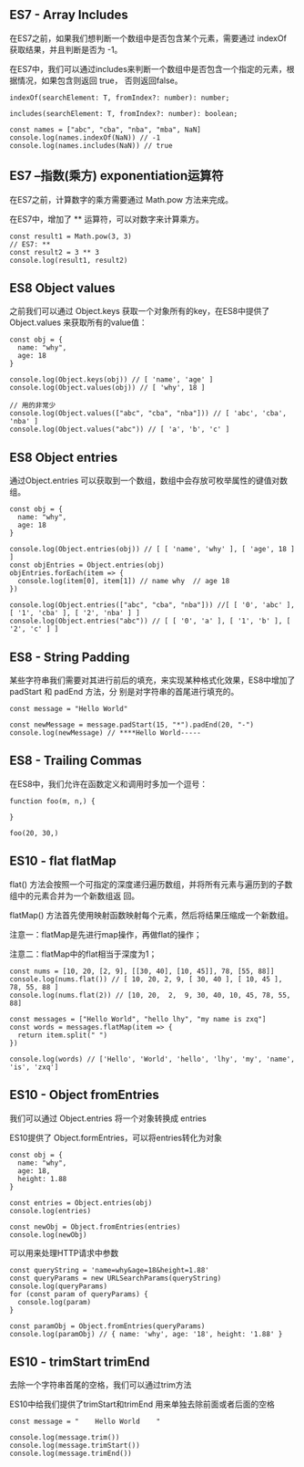 ## ES7 - Array Includes

在ES7之前，如果我们想判断一个数组中是否包含某个元素，需要通过 indexOf 获取结果，并且判断是否为 -1。 

在ES7中，我们可以通过includes来判断一个数组中是否包含一个指定的元素，根据情况，如果包含则返回 true， 否则返回false。

```
indexOf(searchElement: T, fromIndex?: number): number;

includes(searchElement: T, fromIndex?: number): boolean;
```

```
const names = ["abc", "cba", "nba", "mba", NaN]
console.log(names.indexOf(NaN)) // -1
console.log(names.includes(NaN)) // true
```

## ES7 –指数(乘方) exponentiation运算符

在ES7之前，计算数字的乘方需要通过 Math.pow 方法来完成。 

在ES7中，增加了 ** 运算符，可以对数字来计算乘方。

```
const result1 = Math.pow(3, 3)
// ES7: **
const result2 = 3 ** 3
console.log(result1, result2)
```

## ES8 Object values

之前我们可以通过 Object.keys 获取一个对象所有的key，在ES8中提供了 Object.values 来获取所有的value值：

```
const obj = {
  name: "why",
  age: 18
}

console.log(Object.keys(obj)) // [ 'name', 'age' ]
console.log(Object.values(obj)) // [ 'why', 18 ]

// 用的非常少
console.log(Object.values(["abc", "cba", "nba"])) // [ 'abc', 'cba', 'nba' ]
console.log(Object.values("abc")) // [ 'a', 'b', 'c' ]
```

## ES8 Object entries

通过Object.entries 可以获取到一个数组，数组中会存放可枚举属性的键值对数组。

```
const obj = {
  name: "why",
  age: 18
}

console.log(Object.entries(obj)) // [ [ 'name', 'why' ], [ 'age', 18 ] ]
const objEntries = Object.entries(obj)
objEntries.forEach(item => {
  console.log(item[0], item[1]) // name why  // age 18
})

console.log(Object.entries(["abc", "cba", "nba"])) //[ [ '0', 'abc' ], [ '1', 'cba' ], [ '2', 'nba' ] ]
console.log(Object.entries("abc")) // [ [ '0', 'a' ], [ '1', 'b' ], [ '2', 'c' ] ]
```

## ES8 - String Padding

某些字符串我们需要对其进行前后的填充，来实现某种格式化效果，ES8中增加了 padStart 和 padEnd 方法，分 别是对字符串的首尾进行填充的。

```
const message = "Hello World"

const newMessage = message.padStart(15, "*").padEnd(20, "-")
console.log(newMessage) // ****Hello World-----
```

## ES8 - Trailing Commas

在ES8中，我们允许在函数定义和调用时多加一个逗号：

```
function foo(m, n,) {
    
}

foo(20, 30,)
```

## ES10 - flat flatMap

flat() 方法会按照一个可指定的深度递归遍历数组，并将所有元素与遍历到的子数组中的元素合并为一个新数组返 回。

flatMap() 方法首先使用映射函数映射每个元素，然后将结果压缩成一个新数组。

注意一：flatMap是先进行map操作，再做flat的操作； 

注意二：flatMap中的flat相当于深度为1；

```
const nums = [10, 20, [2, 9], [[30, 40], [10, 45]], 78, [55, 88]]
console.log(nums.flat()) // [ 10, 20, 2, 9, [ 30, 40 ], [ 10, 45 ], 78, 55, 88 ]
console.log(nums.flat(2)) // [10, 20,  2,  9, 30, 40, 10, 45, 78, 55, 88]

const messages = ["Hello World", "hello lhy", "my name is zxq"]
const words = messages.flatMap(item => {
  return item.split(" ")
})

console.log(words) // ['Hello', 'World', 'hello', 'lhy', 'my', 'name', 'is', 'zxq']
```

## ES10 - Object fromEntries

我们可以通过 Object.entries 将一个对象转换成 entries

ES10提供了 Object.formEntries，可以将entries转化为对象

```
const obj = {
  name: "why",
  age: 18,
  height: 1.88
}

const entries = Object.entries(obj)
console.log(entries)

const newObj = Object.fromEntries(entries)
console.log(newObj)
```

可以用来处理HTTP请求中参数

```
const queryString = 'name=why&age=18&height=1.88'
const queryParams = new URLSearchParams(queryString)
console.log(queryParams)
for (const param of queryParams) {
  console.log(param)
}

const paramObj = Object.fromEntries(queryParams)
console.log(paramObj) // { name: 'why', age: '18', height: '1.88' }
```

## ES10 - trimStart trimEnd

去除一个字符串首尾的空格，我们可以通过trim方法

ES10中给我们提供了trimStart和trimEnd 用来单独去除前面或者后面的空格

```
const message = "    Hello World    "

console.log(message.trim())
console.log(message.trimStart())
console.log(message.trimEnd())
```


